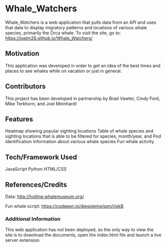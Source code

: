 # Whale_Watchers

Whale_Watchers is a web application that pulls data from an API and uses that data to display migratory patterns and locations of various whale species, primarily the Orca whale.  To visit the site, go to: https://joelm26.github.io/Whale_Watchers/

## Motivation

This application was developed in order to get an idea of the best times and places to see whales while on vacation or just in general.

## Contributors

This project has been developed in partnership by Brad Vawter, Cindy Ford, Mike Terkhorn, and Joel Meinhardt

## Features

Heatmap showing popular sighting locations
Table of whale species and sighting locations that is able to be filtered for species, month/year, and Pod identification
Information about various whale species
Fun whale activity

## Tech/Framework Used

JavaScript
Python
HTML/CSS

## References/Credits

Data: http://hotline.whalemuseum.org/

Fun whale script: https://codepen.io/diegoleme/pen/rIokB

### Additional Information

This web application has not been deployed, so the only way to view the site is to download the documents, open the index.html file and launch a live server extension.